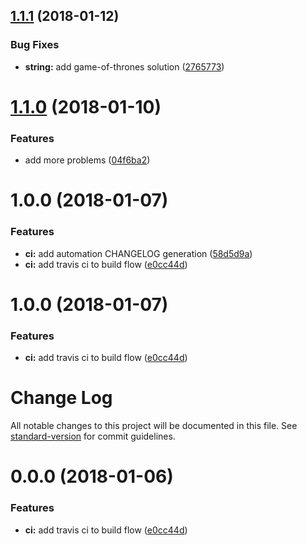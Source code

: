 <a name="1.1.1"></a>
## [1.1.1](https://github.com/somallg/hacker-rank/compare/v1.1.0...v1.1.1) (2018-01-12)


### Bug Fixes

* **string:** add game-of-thrones solution ([2765773](https://github.com/somallg/hacker-rank/commit/2765773))

<a name="1.1.0"></a>
# [1.1.0](https://github.com/somallg/hacker-rank/compare/v1.0.0...v1.1.0) (2018-01-10)


### Features

* add more problems ([04f6ba2](https://github.com/somallg/hacker-rank/commit/04f6ba2))

<a name="1.0.0"></a>
# 1.0.0 (2018-01-07)


### Features

* **ci:** add automation CHANGELOG generation ([58d5d9a](https://github.com/somallg/hacker-rank/commit/58d5d9a))
* **ci:** add travis ci to build flow ([e0cc44d](https://github.com/somallg/hacker-rank/commit/e0cc44d))

<a name="1.0.0"></a>
# 1.0.0 (2018-01-07)


### Features

* **ci:** add travis ci to build flow ([e0cc44d](https://github.com/somallg/hacker-rank/commit/e0cc44d))

# Change Log

All notable changes to this project will be documented in this file. See [standard-version](https://github.com/conventional-changelog/standard-version) for commit guidelines.

<a name="0.0.0"></a>
# 0.0.0 (2018-01-06)


### Features

* **ci:** add travis ci to build flow ([e0cc44d](https://github.com/somallg/hacker-rank/commit/e0cc44d))
